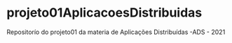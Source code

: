# projeto01AplicacoesDistribuidas
Repositorío do projeto01 da materia de Aplicações Distribuídas -ADS - 2021 
